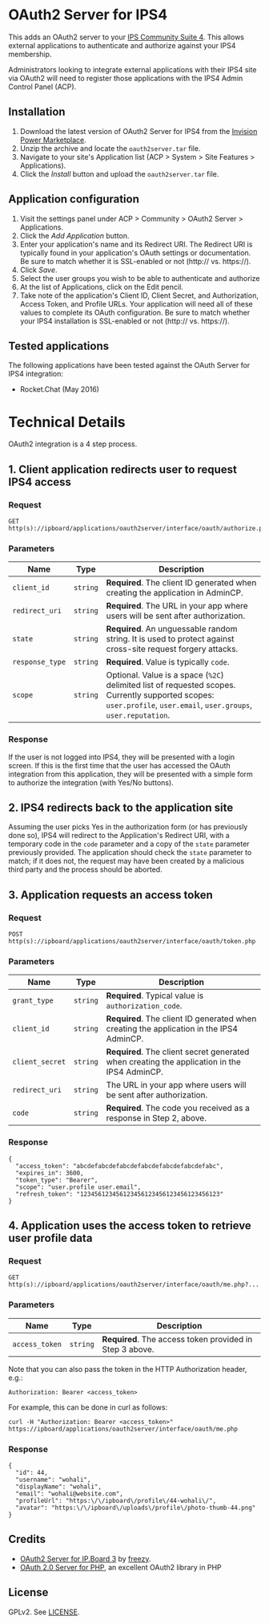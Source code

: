 # OAuth2 Server for IPS4

This adds an OAuth2 server to your [IPS Community Suite 4](http://invisionpower.com/). This allows external applications to authenticate and authorize against your IPS4 membership. 

Administrators looking to integrate external applications with their IPS4 site via OAuth2 will need to register those applications with the IPS4 Admin Control Panel (ACP). 

## Installation
1. Download the latest version of OAuth2 Server for IPS4 from the [Invision Power Marketplace](https://invisionpower.com/files/).
2. Unzip the archive and locate the ``oauth2server.tar`` file.
3. Navigate to your site's Application list (ACP > System > Site Features > Applications).
4. Click the *Install* button and upload the ``oauth2server.tar`` file.

## Application configuration
1. Visit the settings panel under ACP > Community > OAuth2 Server > Applications.
2. Click the *Add Application* button.
3. Enter your application's name and its Redirect URI. The Redirect URI is typically found in your application's OAuth settings or documentation. Be sure to match whether it is SSL-enabled or not (http:// vs. https://).
4. Click *Save*.
5. Select the user groups you wish to be able to authenticate and authorize 
6. At the list of Applications, click on the Edit pencil.
7. Take note of the application's Client ID, Client Secret, and Authorization, Access Token, and Profile URLs. Your application will need all of these values to complete its OAuth configuration. Be sure to match whether your IPS4 installation is SSL-enabled or not (http:// vs. https://).

## Tested applications

The following applications have been tested against the OAuth Server for IPS4 integration:

* Rocket.Chat (May 2016)


# Technical Details

OAuth2 integration is a 4 step process.

## 1. Client application redirects user to request IPS4 access

### Request
```
GET http(s)://ipboard/applications/oauth2server/interface/oauth/authorize.php?...
```

### Parameters

Name | Type | Description
-----|------|--------------
`client_id`|`string` | **Required**. The client ID generated when creating the application in AdminCP.
`redirect_uri`|`string` | **Required**. The URL in your app where users will be sent after authorization.
`state`|`string` | **Required**. An unguessable random string. It is used to protect against cross-site request forgery attacks.
`response_type`|`string`| **Required**. Value is typically `code`.
`scope`|`string`| Optional. Value is a space (`%2C`) delimited list of requested scopes. Currently supported scopes: `user.profile`, `user.email`, `user.groups`, `user.reputation`.

### Response

If the user is not logged into IPS4, they will be presented with a login screen. If this is the first time that the user has accessed the OAuth integration from this application, they will be presented with a simple form to authorize the integration (with Yes/No buttons).

## 2. IPS4 redirects back to the application site

Assuming the user picks Yes in the authorization form (or has previously done so), IPS4 will redirect to the Application's Redirect URI, with a temporary code in the `code` parameter and a copy of the `state` parameter previously provided. The application should check the `state` parameter to match; if it does not, the request may have been created by a malicious third party and the process should be aborted.

## 3. Application requests an access token

### Request
```
POST http(s)://ipboard/applications/oauth2server/interface/oauth/token.php
```

### Parameters

Name | Type | Description
-----|------|---------------
`grant_type`|`string`| **Required**. Typical value is `authorization_code`.
`client_id`|`string` | **Required**. The client ID generated when creating the application in the IPS4 AdminCP.
`client_secret`|`string` | **Required**. The client secret generated when creating the application in the IPS4 AdminCP.
`redirect_uri`|`string` | The URL in your app where users will be sent after authorization.
`code`|`string` | **Required**. The code you received as a response in Step 2, above.

### Response
```
{
  "access_token": "abcdefabcdefabcdefabcdefabcdefabcdefabc",
  "expires_in": 3600,
  "token_type": "Bearer",
  "scope": "user.profile user.email",
  "refresh_token": "123456123456123456123456123456123456123"
}
```

## 4. Application uses the access token to retrieve user profile data

### Request
```
GET http(s)://ipboard/applications/oauth2server/interface/oauth/me.php?...
```

### Parameters
Name | Type | Description
-----|------|---------------
`access_token`|`string`| **Required**. The access token provided in Step 3 above.

Note that you can also pass the token in the HTTP Authorization header, e.g.:

```
Authorization: Bearer <access_token>
```

For example, this can be done in curl as follows:

```
curl -H "Authorization: Bearer <access_token>" https://ipboard/applications/oauth2server/interface/oauth/me.php
```

### Response
```
{
  "id": 44,
  "username": "wohali",
  "displayName": "wohali",
  "email": "wohali@website.com",
  "profileUrl": "https:\/\/ipboard\/profile\/44-wohali\/",
  "avatar": "https:\/\/ipboard\/uploads\/profile\/photo-thumb-44.png"
}
```

## Credits
* [OAuth2 Server for IP.Board 3](https://github.com/freezy/ipb-oauth2-server) by [freezy](https://github.com/freezy).
* [OAuth 2.0 Server for PHP](http://bshaffer.github.io/oauth2-server-php-docs/), an excellent OAuth2 library in PHP

## License

GPLv2. See [LICENSE](LICENSE).
